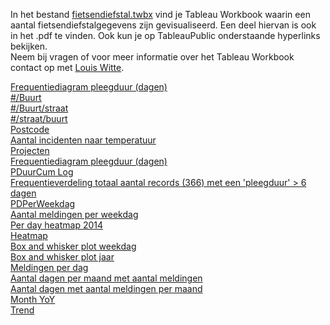 In het bestand [fietsendiefstal.twbx](./fietsendiefstal.twbx) vind je Tableau Workbook waarin een aantal fietsendiefstalgegevens zijn gevisualiseerd. Een deel hiervan is ook in het .pdf te vinden.
Ook kun je op TableauPublic onderstaande hyperlinks bekijken.    
Neem bij vragen of voor meer informatie over het Tableau Workbook contact op met [Louis Witte](mailto:a.p.witte@provinciegroningen.nl).

[Frequentiediagram pleegduur (dagen)](https://public.tableau.com/profile/louiswitte#!/vizhome/FietsenDiefstal/Pleegduur)    
[#/Buurt](https://public.tableau.com/profile/louiswitte#!/vizhome/FietsenDiefstal/Buurt)    
[#/Buurt/straat](https://public.tableau.com/profile/louiswitte#!/vizhome/FietsenDiefstal/buurtstraat)    
[#/straat/buurt](https://public.tableau.com/profile/louiswitte#!/vizhome/FietsenDiefstal/straatbuurt)    
[Postcode](https://public.tableau.com/profile/louiswitte#!/vizhome/FietsenDiefstal/PostCode)    
[Aantal incidenten naar temperatuur](https://public.tableau.com/profile/louiswitte#!/vizhome/FietsenDiefstal/Temperatuur)    
[Projecten](https://public.tableau.com/profile/louiswitte#!/vizhome/FietsenDiefstal/Projecten)    
[Frequentiediagram pleegduur (dagen)](https://public.tableau.com/profile/louiswitte#!/vizhome/FietsenDiefstal/DuurTabel)    
[PDuurCum Log](https://public.tableau.com/profile/louiswitte#!/vizhome/FietsenDiefstal/PDuurCumLog)    
[Frequentieverdeling totaal aantal records (366) met een 'pleegduur' > 6 dagen](https://public.tableau.com/profile/louiswitte#!/vizhome/FietsenDiefstal/PDLang)    
[PDPerWeekdag](https://public.tableau.com/profile/louiswitte#!/vizhome/FietsenDiefstal/PDPerWeekdag)    
[Aantal meldingen per weekdag](https://public.tableau.com/profile/louiswitte#!/vizhome/FietsenDiefstal/PDWeekdag)    
[Per day heatmap 2014](https://public.tableau.com/profile/louiswitte#!/vizhome/FietsenDiefstal/PerDayHeatMap)       
[Heatmap](https://public.tableau.com/profile/louiswitte#!/vizhome/FietsenDiefstal/Heatmap)     
[Box and whisker plot weekdag](https://public.tableau.com/profile/louiswitte#!/vizhome/FietsenDiefstal/BWweekdag)     
[Box and whisker plot jaar](https://public.tableau.com/profile/louiswitte#!/vizhome/FietsenDiefstal/BWjaar)    
[Meldingen per dag](https://public.tableau.com/profile/louiswitte#!/vizhome/FietsenDiefstal/Meldingdag)     
[Aantal dagen per maand met aantal meldingen](https://public.tableau.com/profile/louiswitte#!/vizhome/FietsenDiefstal/DagenMetMeldingen)    
[Aantal dagen met aantal meldingen per maand](https://public.tableau.com/profile/louiswitte#!/vizhome/FietsenDiefstal/Meldingenpdpm)    
[Month YoY](https://public.tableau.com/profile/louiswitte#!/vizhome/FietsenDiefstal/MonthYoY)    
[Trend](https://public.tableau.com/profile/louiswitte#!/vizhome/FietsenDiefstal/Trend)    
